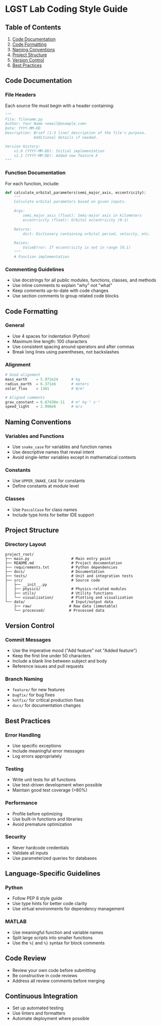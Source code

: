 # LGST Lab Coding Style Guide

## Table of Contents
1. [Code Documentation](#code-documentation)
2. [Code Formatting](#code-formatting)
3. [Naming Conventions](#naming-conventions)
4. [Project Structure](#project-structure)
5. [Version Control](#version-control)
6. [Best Practices](#best-practices)

## Code Documentation

### File Headers
Each source file must begin with a header containing:
```python
"""
File: filename.py
Author: Your Name <email@example.com>
Date: YYYY-MM-DD
Description: Brief (1-3 line) description of the file's purpose.
             Additional details if needed.

Version History:
    v1.0 (YYYY-MM-DD): Initial implementation
    v1.1 (YYYY-MM-DD): Added new feature X
"""
```

### Function Documentation
For each function, include:
```python
def calculate_orbital_parameters(semi_major_axis, eccentricity):
    """
    Calculate orbital parameters based on given inputs.
    
    Args:
        semi_major_axis (float): Semi-major axis in kilometers
        eccentricity (float): Orbital eccentricity (0-1)
        
    Returns:
        dict: Dictionary containing orbital period, velocity, etc.
        
    Raises:
        ValueError: If eccentricity is not in range [0,1)
    """
    # Function implementation
```

### Commenting Guidelines
- Use docstrings for all public modules, functions, classes, and methods
- Use inline comments to explain "why" not "what"
- Keep comments up-to-date with code changes
- Use section comments to group related code blocks

## Code Formatting

### General
- Use 4 spaces for indentation (Python)
- Maximum line length: 100 characters
- Use consistent spacing around operators and after commas
- Break long lines using parentheses, not backslashes

### Alignment
```python
# Good alignment
mass_earth    = 5.972e24      # kg
radius_earth  = 6.371e6       # meters
solar_flux    = 1361          # W/m²

# Aligned comments
grav_constant = 6.67430e-11   # m³ kg⁻¹ s⁻²
speed_light   = 2.998e8       # m/s
```

## Naming Conventions

### Variables and Functions
- Use `snake_case` for variables and function names
- Use descriptive names that reveal intent
- Avoid single-letter variables except in mathematical contexts

### Constants
- Use `UPPER_SNAKE_CASE` for constants
- Define constants at module level

### Classes
- Use `PascalCase` for class names
- Include type hints for better IDE support

## Project Structure

### Directory Layout
```
project_root/
├── main.py                   # Main entry point
├── README.md                 # Project documentation
├── requirements.txt          # Python dependencies
├── docs/                     # Documentation
├── tests/                    # Unit and integration tests
├── src/                      # Source code
│   ├── __init__.py
│   ├── physics/              # Physics-related modules
│   ├── utils/                # Utility functions
│   └── visualization/        # Plotting and visualization
└── data/                     # Input/output data
    ├── raw/                 # Raw data (immutable)
    └── processed/           # Processed data
```

## Version Control

### Commit Messages
- Use the imperative mood ("Add feature" not "Added feature")
- Keep the first line under 50 characters
- Include a blank line between subject and body
- Reference issues and pull requests

### Branch Naming
- `feature/` for new features
- `bugfix/` for bug fixes
- `hotfix/` for critical production fixes
- `docs/` for documentation changes

## Best Practices

### Error Handling
- Use specific exceptions
- Include meaningful error messages
- Log errors appropriately

### Testing
- Write unit tests for all functions
- Use test-driven development when possible
- Maintain good test coverage (>80%)

### Performance
- Profile before optimizing
- Use built-in functions and libraries
- Avoid premature optimization

### Security
- Never hardcode credentials
- Validate all inputs
- Use parameterized queries for databases

## Language-Specific Guidelines

### Python
- Follow PEP 8 style guide
- Use type hints for better code clarity
- Use virtual environments for dependency management

### MATLAB
- Use meaningful function and variable names
- Split large scripts into smaller functions
- Use the `%{` and `%}` syntax for block comments

## Code Review
- Review your own code before submitting
- Be constructive in code reviews
- Address all review comments before merging

## Continuous Integration
- Set up automated testing
- Use linters and formatters
- Automate deployment where possible